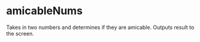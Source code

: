 # amicableNums
Takes in two numbers and determines if they are amicable. Outputs result to the screen.
